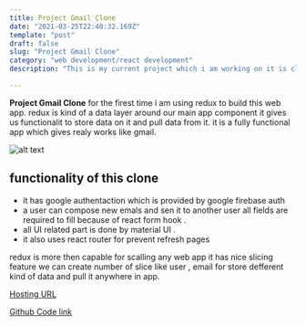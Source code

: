 ```yaml
---
title: Project Gmail Clone
date: "2021-03-25T22:40:32.169Z"
template: "post"
draft: false
slug: "Project Gmail Clone"
category: "web development/react development"
description: "This is my current project which i am working on it is clone of gmail which build using react js and redux for data layer."

---
```


**Project Gmail Clone** for the firest time i am using redux to build this web app. redux is kind of a data layer around our main app component it gives us functionalit to store data on it and pull data from it. it is a fully functional app which gives realy works like gmail.


![alt text](https://user-images.githubusercontent.com/47470634/116730733-78508280-aa06-11eb-9bf4-92e30407ed16.PNG)


## functionality of this clone

+ it has google authentaction which is provided by google firebase auth
+ a user can compose new emals and sen it to another user all fields are required to fill because of react form hook .
+ all UI related part is done by material UI .
+ it also uses react router for prevent refresh pages


redux is more then capable for scalling any web app it has nice slicing feature we can create number of slice like user , email for store defferent kind of data and pull it anywhere in app.

<a href="https://clone-a2d90.web.app/" target="_blank">Hosting URL</a>

<a href="https://github.com/vinaysolanki535/gmailclone" target="_blank">Github Code link</a>

